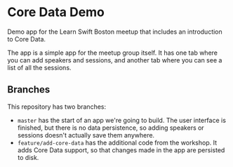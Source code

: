 # Core Data Demo

Demo app for the Learn Swift Boston meetup that includes an introduction to Core Data.

The app is a simple app for the meetup group itself. It has one tab where you can add speakers and sessions, and another tab where you can see a list of all the sessions.

## Branches

This repository has two branches:

- `master` has the start of an app we're going to build. The user interface is finished, but there is no data persistence, so adding speakers or sessions doesn't actually save them anywhere.
- `feature/add-core-data` has the additional code from the workshop. It adds Core Data support, so that changes made in the app are persisted to disk.

